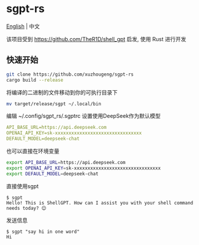# sgpt-rs

[English](README.md) | 中文

该项目受到 https://github.com/TheR1D/shell_gpt 启发, 使用 Rust 进行开发

## 快速开始

```bash
git clone https://github.com/xuzhougeng/sgpt-rs
cargo build --release
```

将编译的二进制的文件移动到你的可执行目录下

```bash
mv target/release/sgpt ~/.local/bin
```

编辑 ~/.config/sgpt_rs/.sgptrc 设置使用DeepSeek作为默认模型

```yaml
API_BASE_URL=https://api.deepseek.com
OPENAI_API_KEY=sk-xxxxxxxxxxxxxxxxxxxxxxxxxxxxxxxx
DEFAULT_MODEL=deepseek-chat
```

也可以直接在环境变量

```bash
export API_BASE_URL=https://api.deepseek.com
export OPENAI_API_KEY=sk-xxxxxxxxxxxxxxxxxxxxxxxxxxxxxxxx
export DEFAULT_MODEL=deepseek-chat
```

直接使用sgpt

```
$ sgpt
Hello! This is ShellGPT. How can I assist you with your shell command needs today? 😊
```

发送信息

```
$ sgpt "say hi in one word"
Hi
```
